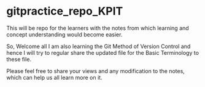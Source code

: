 # gitpractice_repo_KPIT
This will be repo for the learners with the notes from which learning and concept understanding would become easier.

So, Welcome all I am also learning the Git Method of Version Control and hence I will try to regular share the updated file for the Basic Terminology to these file. 

Please feel free to share your views and any modification to the notes, which can help us all learn more on it.
